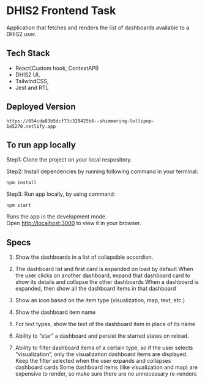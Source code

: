 # DHIS2 Frontend Task

Application that fetches and renders the list of dashboards available to a DHIS2 user.

## Tech Stack

- React(Custom hook, ContextAPI)
- DHIS2 UI,
- TailwindCSS,
- Jest and RTL

## Deployed Version

```
https://654cda83b5dcf73c329425b6--shimmering-lollipop-1e5270.netlify.app
```

## To run app locally

Step1: Clone the project on your local respository.

Step2: Install dependencies by running following command in your terminal:

```
npm install
```

Step3: Run app locally, by using command:

```
npm start
```

Runs the app in the development mode.\
Open [http://localhost:3000](http://localhost:3000) to view it in your browser.

## Specs

1. Show the dashboards in a list of collapsible accordion.

2. The dashboard list and first card is expanded on load by default
   When the user clicks on another dashboard, expand that dashboard card to show its details and collapse the other dashboards
   When a dashboard is expanded, then show all the dashboard items in that dashboard
3. Show an icon based on the item type (visualization, map, text, etc.)

4. Show the dashboard item name
5. For text types, show the text of the dashboard item in place of its name
6. Ability to “star” a dashboard and persist the starred states on reload.

7. Ability to filter dashboard items of a certain type, so if the user selects “visualization”, only the visualization dashboard items are displayed.
   Keep the filter selected when the user expands and collapses dashboard cards
   Some dashboard items (like visualization and map) are expensive to render, so make sure there are no unnecessary re-renders
